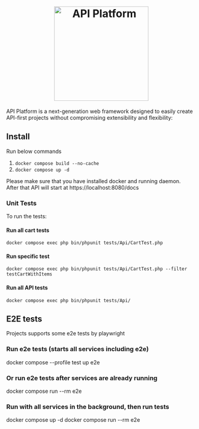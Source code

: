 <h1 align="center"><a href="https://api-platform.com"><img src="https://api-platform.com/images/logos/Logo_Circle%20webby%20text%20blue.png" alt="API Platform" width="250" height="250"></a></h1>

API Platform is a next-generation web framework designed to easily create API-first projects without compromising extensibility
and flexibility:

## Install
Run below commands
1. `docker compose build --no-cache`
2. `docker compose up -d`

Please make sure that you have installed docker and running daemon.
<br>
After that API will start at https://localhost:8080/docs

### Unit Tests

To run the tests:
#### Run all cart tests
`docker compose exec php bin/phpunit tests/Api/CartTest.php`

#### Run specific test
`docker compose exec php bin/phpunit tests/Api/CartTest.php --filter testCartWithItems`

#### Run all API tests
`docker compose exec php bin/phpunit tests/Api/`


## E2E tests

Projects supports some e2e tests by playwright

### Run e2e tests (starts all services including e2e)
docker compose --profile test up e2e

### Or run e2e tests after services are already running
docker compose run --rm e2e

### Run with all services in the background, then run tests
docker compose up -d
docker compose run --rm e2e


